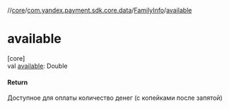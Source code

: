 //[core](../../../index.md)/[com.yandex.payment.sdk.core.data](../index.md)/[FamilyInfo](index.md)/[available](available.md)

# available

[core]\
val [available](available.md): Double

#### Return

Доступное для оплаты количество денег (с копейками после запятой)
